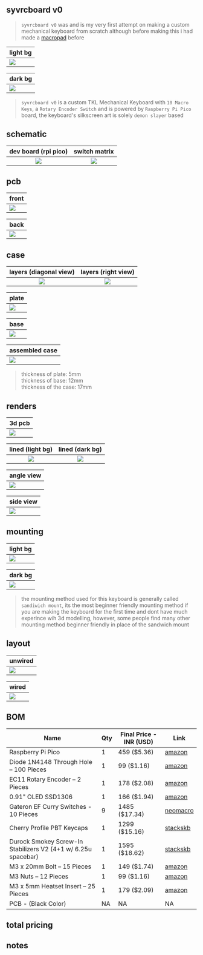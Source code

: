 ## syvrcboard v0
> `syvrcboard v0` was and is my very first attempt on making a custom mechanical keyboard from scratch although before making this i had made a [macropad](https://github.com/syvrc/syvrcpad) before

| light bg                               |
| -------------------------------------- |
| ![](/assets/final/defualt/default.PNG) |

| dark bg                                                |
| ------------------------------------------------------ |
| ![](/assets/final/defualt/defualt%20dark%20smooth.PNG) |

> `syvrcboard v0` is a custom TKL Mechanical Keyboard with `10 Macro Keys`, a `Rotary Encoder Switch` and is powered by `Raspberry Pi Pico` board, the keyboard's silkscreen art is solely `demon slayer` based


## schematic
| dev board (rpi pico)                | switch matrix
:------------------------------------:|:---------------------------------:
![](/assets/final/sch/rpi%20pico.JPG) | ![](/assets/final/sch/matrix.JPG)


## pcb
| front                            |
| -------------------------------- |
| ![](/assets/final/pcb/front.JPG) |

| back                            |
| ------------------------------- |
| ![](/assets/final/pcb/back.JPG) |


## case
| layers (diagonal view)                    | layers (right view)
:------------------------------------------:|:------------------------------------------:|
![](/assets/final/case/layers/IMG_0712.PNG) | ![](/assets/final/case/layers/IMG_0713.PNG)

| plate                             |
| --------------------------------- |
| ![](/assets/final/case/plate.PNG) |

| base                             |
| -------------------------------- |
| ![](/assets/final/case/base.PNG) |

| assembled case                   |
| -------------------------------- |
| ![](/assets/final/case/case.PNG) |

> thickness of plate:  5mm  
> thickness of base:  12mm  
> thickness of the case: 17mm  


## renders
| 3d pcb                          |
| ------------------------------- |
| ![](/assets/final/case/pcb.PNG) |

lined (light bg)                                             | lined (dark bg)
:-----------------------------------------------------------:|:-----------------------------------------------------------:
![](/assets/final/defualt/lined/default%20light%20lined.PNG) | ![](/assets/final/defualt/lined/defualt%20dark%20lined.PNG)

| angle view                                        |
| ------------------------------------------------- |
| ![](/assets/final/defualt/default%20overview.PNG) |

| side view                                  |
| ------------------------------------------ |
| ![](/assets/final/defualt/side%20view.PNG) |


## mounting
| light bg                                                          |
| ----------------------------------------------------------------- |
| ![](/assets/final/mounting%20method/light%20bg/lined%20edges.PNG) |

| dark bg                                                          |
| ---------------------------------------------------------------- |
| ![](/assets/final/mounting%20method/dark%20bg/lined%20edges.PNG) |

> the mounting method used for this keyboard is generally called `sandiwich mount`, its the most beginner friendly mounting method if you are making the keyboard for the first time and dont have much experince wih 3d modelling, however, some people find many other mounting method beginner friendly in place of the sandwich mount


## layout
| unwired                              |
| ------------------------------------ |
| ![](/assets/final/layout/layout.png) |

| wired                                        |
| -------------------------------------------- |
| ![](/assets/final/layout/layout%20wired.png) |


## BOM
| Name                                                          | Qty | Final Price - INR (USD) | Link                                                                                   |
| ------------------------------------------------------------- | --- | ----------------------- | ---------------------------------------------------------------------------------------|
| Raspberry Pi Pico                                             | 1   | 459 ($5.36)             | [amazon](https://amzn.in/d/cDwAhlL)                                                    |
| Diode 1N4148 Through Hole – 100 Pieces                        | 1   | 99 ($1.16)              | [amazon](https://amzn.in/d/j3eLvoh)                                                    |
| EC11 Rotary Encoder – 2 Pieces                                | 1   | 178 ($2.08)             | [amazon](https://amzn.in/d/hVRxzij)                                                    |
| 0.91" OLED SSD1306                                            | 1   | 166 ($1.94)             | [amazon](https://amzn.in/d/3cISYEV)                                                    |
| Gateron EF Curry Switches - 10 Pieces                         | 9   | 1485 ($17.34)           | [neomacro](https://neomacro.in/products/gateron-ef-curry?variant=48675835216150)       |
| Cherry Profile PBT Keycaps                                    | 1   | 1299 ($15.16)           | [stackskb](https://stackskb.com/store/veekos-gradient-keycaps-cherry-profile-135-keys) |
| Durock Smokey Screw-In Stabilizers V2 (4+1 w/ 6.25u spacebar) | 1   | 1595 ($18.62)           | [stackskb](https://stackskb.com/store/durock-smokey-screw-in-stabilizers-v2/)          |
| M3 x 20mm Bolt – 15 Pieces                                    | 1   | 149 ($1.74)             | [amazon](https://amzn.in/d/8GRQWAB)                                                    |
| M3 Nuts – 12 Pieces                                           | 1   | 99 ($1.16)              | [amazon](https://amzn.in/d/7UQtsm8)                                                    |
| M3 x 5mm Heatset Insert – 25 Pieces                           | 1   | 179 ($2.09)             | [amazon](https://amzn.in/d/ixybuAc)                                                    |
| PCB - (Black Color)                                           | NA  | NA                      | NA |

<!--
| Top Case - 1 (Black "./production/TOP1.step")                 | 1   | Print Legion            |
| Top Case - 2 (Black "./production/TOP2.step")                 | 1   | Print Legion            |
| Middle Plate - 1 (Black "./production/MIDDLE1.step")          | 1   | Print Legion            |
| Middle Plate - 2 (Black "./production/MIDDLE2.step")          | 1   | Print Legion            |
| Bottom Case - 1 (Black "./production/BOTTOM1.step")           | 1   | Print Legion            |
| Bottom Case - 2 (Black "./production/BOTTOM2.step")           | 1   | Print Legion            |
| Rotary Encoder Knob                                           | 1   | Print Legion            |-->


## total pricing


## notes
